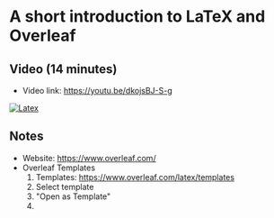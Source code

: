 # A short introduction to LaTeX and Overleaf

## Video (14 minutes)

- Video link:  https://youtu.be/dkojsBJ-S-g

[![Latex](https://img.youtube.com/vi/dkojsBJ-S-g/0.jpg)](https://youtu.be/dkojsBJ-S-g "Intro to LaTeX and Overleaf")

## Notes
- Website:  https://www.overleaf.com/
- Overleaf Templates  
  1.  Templates: https://www.overleaf.com/latex/templates
  2.  Select template
  3.  "Open as Template"
  4.  
